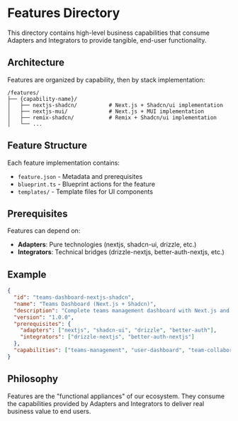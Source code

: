 # Features Directory

This directory contains high-level business capabilities that consume Adapters and Integrators to provide tangible, end-user functionality.

## Architecture

Features are organized by capability, then by stack implementation:

```
/features/
├── {capability-name}/
│   ├── nextjs-shadcn/          # Next.js + Shadcn/ui implementation
│   ├── nextjs-mui/             # Next.js + MUI implementation
│   ├── remix-shadcn/           # Remix + Shadcn/ui implementation
│   └── ...
```

## Feature Structure

Each feature implementation contains:

- `feature.json` - Metadata and prerequisites
- `blueprint.ts` - Blueprint actions for the feature
- `templates/` - Template files for UI components

## Prerequisites

Features can depend on:
- **Adapters**: Pure technologies (nextjs, shadcn-ui, drizzle, etc.)
- **Integrators**: Technical bridges (drizzle-nextjs, better-auth-nextjs, etc.)

## Example

```json
{
  "id": "teams-dashboard-nextjs-shadcn",
  "name": "Teams Dashboard (Next.js + Shadcn)",
  "description": "Complete teams management dashboard with Next.js and Shadcn/ui",
  "version": "1.0.0",
  "prerequisites": {
    "adapters": ["nextjs", "shadcn-ui", "drizzle", "better-auth"],
    "integrators": ["drizzle-nextjs", "better-auth-nextjs"]
  },
  "capabilities": ["teams-management", "user-dashboard", "team-collaboration"]
}
```

## Philosophy

Features are the "functional appliances" of our ecosystem. They consume the capabilities provided by Adapters and Integrators to deliver real business value to end users.
